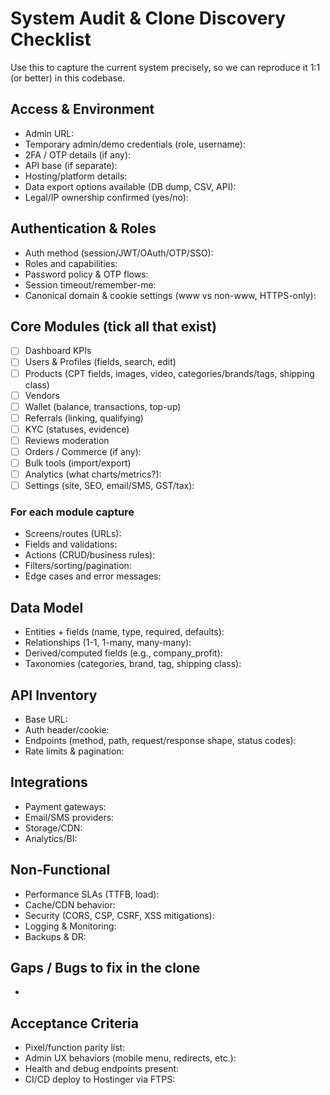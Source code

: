 # System Audit & Clone Discovery Checklist

Use this to capture the current system precisely, so we can reproduce it 1:1 (or better) in this codebase.

## Access & Environment
- Admin URL:
- Temporary admin/demo credentials (role, username):
- 2FA / OTP details (if any):
- API base (if separate):
- Hosting/platform details:
- Data export options available (DB dump, CSV, API):
- Legal/IP ownership confirmed (yes/no):

## Authentication & Roles
- Auth method (session/JWT/OAuth/OTP/SSO):
- Roles and capabilities:
- Password policy & OTP flows:
- Session timeout/remember-me:
- Canonical domain & cookie settings (www vs non-www, HTTPS-only):

## Core Modules (tick all that exist)
- [ ] Dashboard KPIs
- [ ] Users & Profiles (fields, search, edit)
- [ ] Products (CPT fields, images, video, categories/brands/tags, shipping class)
- [ ] Vendors
- [ ] Wallet (balance, transactions, top-up)
- [ ] Referrals (linking, qualifying)
- [ ] KYC (statuses, evidence)
- [ ] Reviews moderation
- [ ] Orders / Commerce (if any):
- [ ] Bulk tools (import/export)
- [ ] Analytics (what charts/metrics?):
- [ ] Settings (site, SEO, email/SMS, GST/tax):

### For each module capture
- Screens/routes (URLs):
- Fields and validations:
- Actions (CRUD/business rules):
- Filters/sorting/pagination:
- Edge cases and error messages:

## Data Model
- Entities + fields (name, type, required, defaults):
- Relationships (1-1, 1-many, many-many):
- Derived/computed fields (e.g., company_profit):
- Taxonomies (categories, brand, tag, shipping class):

## API Inventory
- Base URL:
- Auth header/cookie:
- Endpoints (method, path, request/response shape, status codes):
- Rate limits & pagination:

## Integrations
- Payment gateways:
- Email/SMS providers:
- Storage/CDN:
- Analytics/BI:

## Non-Functional
- Performance SLAs (TTFB, load):
- Cache/CDN behavior:
- Security (CORS, CSP, CSRF, XSS mitigations):
- Logging & Monitoring:
- Backups & DR:

## Gaps / Bugs to fix in the clone
- 

## Acceptance Criteria
- Pixel/function parity list:
- Admin UX behaviors (mobile menu, redirects, etc.):
- Health and debug endpoints present:
- CI/CD deploy to Hostinger via FTPS:
